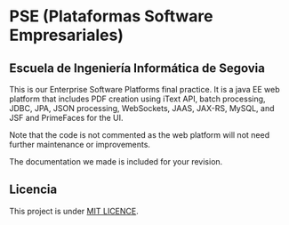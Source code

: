 # PSE (Plataformas Software Empresariales)
## Escuela de Ingeniería Informática de Segovia 

This is our Enterprise Software Platforms final practice.  It is a java EE web platform that includes PDF creation using iText API, batch processing, JDBC, JPA, JSON processing, WebSockets, JAAS, JAX-RS, MySQL, and JSF and PrimeFaces for the UI.

Note that the code is not commented as the web platform will not need further maintenance or improvements.  

The documentation we made is included for your revision. 

## Licencia
This project is under  [MIT LICENCE](LICENSE). 
